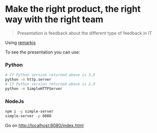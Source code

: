 # Make the right product, the right way with the right team

> Presentation is feedback about the different type of feedback in IT

Using [remarkjs](https://github.com/gnab/remark)


To see the presentation you can use:

### Python

```bash
# If Python version returned above is 3.X
python -m http.server
# If Python version returned above is 2.X
python -m SimpleHTTPServer
```

### NodeJs

```bash
npm i -g simple-server
simple-server -p 8080
```

Go on [http://localhost:8080/index.html](http://localhost:8080/index.html)
